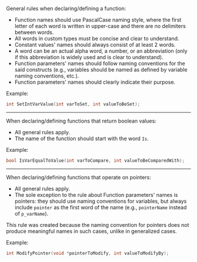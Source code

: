 General rules when declaring/defining a function:
- Function names should use PascalCase naming style, where the first letter of each word is written in upper-case and there are no delimiters between words.
- All words in custom types must be concise and clear to understand.
- Constant values' names should always consist of at least 2 words.
- A word can be an actual alpha word, a number, or an abbreviation (only if this abbreviation is widely used and is clear to understand).
- Function parameters' names should follow naming conventions for the said constructs (e.g., variables should be named as defined by variable naming conventions, etc.).
- Function parameters' names should clearly indicate their purpose.

Example:
```c
int SetIntVarValue(int varToSet, int valueToBeSet);
```
---

When declaring/defining functions that return boolean values:
- All general rules apply.
- The name of the function should start with the word `Is`.

Example:
```c
bool IsVarEqualToValue(int varToCompare, int valueToBeComparedWith);
```
---

When declaring/defining functions that operate on pointers:
- All general rules apply.
- The sole exception to the rule about Function parameters' names is pointers: they should use naming conventions for variables, but always include `pointer` as the first word of the name (e.g., `pointerName` instead of `p_varName`).

This rule was created because the naming convention for pointers does not produce meaningful names in such cases, unlike in generalized cases.

Example:
```c
int ModifyPointer(void *pointerToModify, int valueToModifyBy);
```
